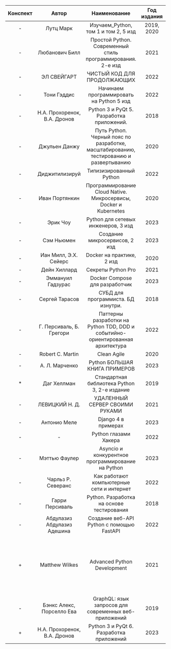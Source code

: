 | Конспект |            Автор             |                                     Наименование                                      | Год издания |                                                                                                             |
|:--------:|:----------------------------:|:-------------------------------------------------------------------------------------:|:-----------:|:-----------------------------------------------------------------------------------------------------------:|
|    -     |          Лутц Марк           |                         Изучаем_Python, том 1 и том 2, 5 изд                          | 2019, 2020  |                                                                                                             |
|    -     |        Любанович Билл        |              Простой Python. Современный стиль программирования. 2-е изд              |    2021     |                                                 SQLAlchemy                                                  |
|    -     |         ЭЛ СВЕЙГАРТ          |                              ЧИСТЫЙ КОД ДЛЯ ПРОДОЛЖАЮЩИХ                              |    2022     |                                                                                                             |
|    -     |         Тони Гэддис          |                       Начинаем программировать на Python 5 изд                        |    2022     |                                                    база                                                     |
|    -     | Н.А. Прохоренок, В.А. Дронов |                       Python 3 и PyQt 5. Разработка приложений.                       |    2018     |                                                                                                             |
|    -     |        Джульен Данжу         | Путь Pythoп. Черный пояс по разработке, масштабированию, тестированию и развертыванию |    2020     |                                                                                                             |
|    -     |        Диджитилизируй        |                                Типизизированный Python                                |    2022     |                                                   typing                                                    |
|    -     |        Иван Портянкин        |           Программирование Cloud Native. Микросервисы, Docker и Kubernetes            |    2020     |                                                                                                             |
|    -     |           Эрик Чоу           |                          Python для сетевых инженеров, 3 изд                          |    2023     |                                                                                                             |
|    -     |          Сэм Ньюмен          |                             Создание микросервисов, 2 изд                             |    2023     |                                                                                                             |
|    -     |    Иан Милл, Э.Х. Сейерс     |                               Docker на практике, 2 изд                               |    2020     |                                                                                                             |
|    -     |         Дейн Хиллард         |                                  Секреты Python Pro                                   |    2021     |                                                                                                             |
|    -     |      Эммануил Гадзурас       |                            Docker Compose для разработчик                             |    2023     |                                                                                                             |
|    -     |        Сергей Тарасов        |                          СУБД для программиста. БД изнутри.                           |    2018     |                                                                                                             |
|    -     |   Г. Персиваль, Б. Грегори   |    Паттерны разработки на Python TDD, DDD и событийно-ориентированная архитектура     |    2022     |                                                                                                             |
|    -     |       Robert C. Martin       |                                      Clean Agile                                      |    2020     |                                                                                                             |
|    -     |        А. Л. Марченко        |                             Python БОЛЬШАЯ КНИГА ПРИМЕРОВ                             |    2023     |                                               dunder methods                                                |
|    *     |         Даг Хеллман          |                     Стандартная библиотека Python 3, 2-е издание                      |    2019     |                                                                                                             |
|    -     |        ЛЕВИЦКИЙ Н. Д.        |                            УДАЛЕННЫЙ СЕРВЕР СВОИМИ РУКАМИ                             |    2021     |                                          Ubuntu 20.04, Astra Linux                                          |
|    -     |         Антонио Меле         |                                  Django 4 в примерах                                  |    2023     |                                                                                                             |
|    -     |              -               |                                 Python глазами Хакера                                 |    2022     |                                                   сокеты                                                    |
|    -     |        Мэттью Фаулер         |                   Asyncio и конкурентное программирование на Python                   |    2023     |                                     asyncio, multiprocessing, threading                                     |
|    -     |      Чарльз Р. Северанс      |                       Как работают компьютерные сети и интернет                       |    2022     |                                                                                                             |
|    -     |       Гарри Персиваль        |                       Python. Разработка на основе тестирования                       |    2018     |                                                                                                             |
|    -     | Абдулазиз Абдулазиз Адешина  |                       Создание веб-API Python с помощью FastAPI                       |    2022     |                                                                                                             |
|    +     |        Matthew Wilkes        |                              Advanced Python Development                              |    2021     | pipenv, pytest, flake8, mypy, SQLAlchemy, Alembic, threading, создание интерфейса командной строки, jupyter |
|    -     |  Бэнкс Алекс, Порселло Ева   |                 GraphQL: язык запросов для современных веб-приложений                 |    2019     |                                                                                                             |
|    +     | Н.А. Прохоренок, В.А. Дронов |                       Python 3 и PyQt 6. Разработка приложений                        |    2023     |                                 лучшая база по Python до 3.10 включительно                                  |
